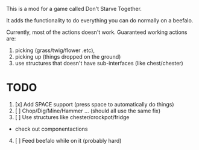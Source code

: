 This is a mod for a game called Don't Starve Together.

It adds the functionality to do everything you can do normally on a beefalo.

Currently, most of the actions doesn't work. Guaranteed working actions are:
1. picking (grass/twig/flower .etc), 
2. picking up (things dropped on the ground)
3. use structures that doesn't have sub-interfaces (like chest/chester)

# TODO 
1. [x] Add SPACE support (press space to automatically do things)
2. [ ] Chop/Dig/Mine/Hammer ... (should all use the same fix)
3. [ ] Use structures like chester/crockpot/fridge
 - check out componentactions 
4. [ ] Feed beefalo while on it (probably hard)
